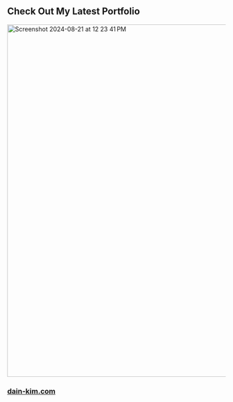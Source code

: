 ## Check Out My Latest Portfolio
<img width="812" alt="Screenshot 2024-08-21 at 12 23 41 PM" src="https://github.com/user-attachments/assets/bda9fc2f-8f98-4823-a6ff-92e2717685c0">

### [dain-kim.com](http://dain-kim.com)
